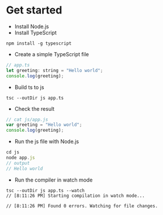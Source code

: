 # Get started

* Install Node.js
* Install TypeScript

```shell
npm install -g typescript
```

* Create a simple TypeScript file

```javascript
// app.ts
let greeting: string = "Hello world";
console.log(greeting);
```

* Build ts to js

```shell
tsc --outDir js app.ts
```

* Check the result

```javascript
// cat js/app.js
var greeting = "Hello world";
console.log(greeting);

```

* Run the js file with Node.js

```javascript
cd js
node app.js
// output
// Hello world
```

* Run the compiler in watch mode

```shell
tsc --outDir js app.ts --watch
// [8:11:26 PM] Starting compilation in watch mode...

// [8:11:26 PM] Found 0 errors. Watching for file changes.
```